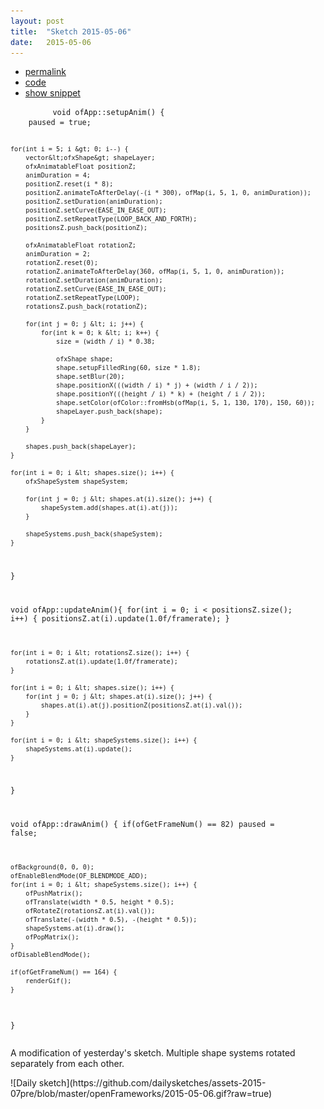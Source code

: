 ```yaml
---
layout: post
title:  "Sketch 2015-05-06"
date:   2015-05-06
---
```

<div class="code">
    <ul>
        <li><a href="{% post_url 2015-05-06-sketch %}">permalink</a></li>
        <li><a href="https://github.com/dailysketches/sketches-2015-07pre/tree/master/2015-05-06">code</a></li>
        <li><a href="#" class="snippet-button">show snippet</a></li>
    </ul>
    <pre class="snippet">
        <code class="cpp">void ofApp::setupAnim() {
    paused = true;
    
    for(int i = 5; i &gt; 0; i--) {
        vector&lt;ofxShape&gt; shapeLayer;
        ofxAnimatableFloat positionZ;
        animDuration = 4;
        positionZ.reset(i * 8);
        positionZ.animateToAfterDelay(-(i * 300), ofMap(i, 5, 1, 0, animDuration));
        positionZ.setDuration(animDuration);
        positionZ.setCurve(EASE_IN_EASE_OUT);
        positionZ.setRepeatType(LOOP_BACK_AND_FORTH);
        positionsZ.push_back(positionZ);
        
        ofxAnimatableFloat rotationZ;
        animDuration = 2;
        rotationZ.reset(0);
        rotationZ.animateToAfterDelay(360, ofMap(i, 5, 1, 0, animDuration));
        rotationZ.setDuration(animDuration);
        rotationZ.setCurve(EASE_IN_EASE_OUT);
        rotationZ.setRepeatType(LOOP);
        rotationsZ.push_back(rotationZ);
        
        for(int j = 0; j &lt; i; j++) {
            for(int k = 0; k &lt; i; k++) {
                size = (width / i) * 0.38;
                
                ofxShape shape;
                shape.setupFilledRing(60, size * 1.8);
                shape.setBlur(20);
                shape.positionX(((width / i) * j) + (width / i / 2));
                shape.positionY(((height / i) * k) + (height / i / 2));
                shape.setColor(ofColor::fromHsb(ofMap(i, 5, 1, 130, 170), 150, 60));
                shapeLayer.push_back(shape);
            }
        }
        
        shapes.push_back(shapeLayer);
    }

    for(int i = 0; i &lt; shapes.size(); i++) {
        ofxShapeSystem shapeSystem;
        
        for(int j = 0; j &lt; shapes.at(i).size(); j++) {
            shapeSystem.add(shapes.at(i).at(j));
        }
        
        shapeSystems.push_back(shapeSystem);
    }
}

void ofApp::updateAnim(){
    for(int i = 0; i &lt; positionsZ.size(); i++) {
        positionsZ.at(i).update(1.0f/framerate);
    }
    
    for(int i = 0; i &lt; rotationsZ.size(); i++) {
        rotationsZ.at(i).update(1.0f/framerate);
    }
    
    for(int i = 0; i &lt; shapes.size(); i++) {
        for(int j = 0; j &lt; shapes.at(i).size(); j++) {
            shapes.at(i).at(j).positionZ(positionsZ.at(i).val());
        }
    }
    
    for(int i = 0; i &lt; shapeSystems.size(); i++) {
        shapeSystems.at(i).update();
    }
}

void ofApp::drawAnim() {
    if(ofGetFrameNum() == 82) paused = false;
    
    ofBackground(0, 0, 0);
    ofEnableBlendMode(OF_BLENDMODE_ADD);
    for(int i = 0; i &lt; shapeSystems.size(); i++) {
        ofPushMatrix();
        ofTranslate(width * 0.5, height * 0.5);
        ofRotateZ(rotationsZ.at(i).val());
        ofTranslate(-(width * 0.5), -(height * 0.5));
        shapeSystems.at(i).draw();
        ofPopMatrix();
    }
    ofDisableBlendMode();
    
    if(ofGetFrameNum() == 164) {
        renderGif();
    }
}</code>
    </pre>
</div>
<p class="description">A modification of yesterday's sketch. Multiple shape systems rotated separately from each other.</p>
![Daily sketch](https://github.com/dailysketches/assets-2015-07pre/blob/master/openFrameworks/2015-05-06.gif?raw=true)
